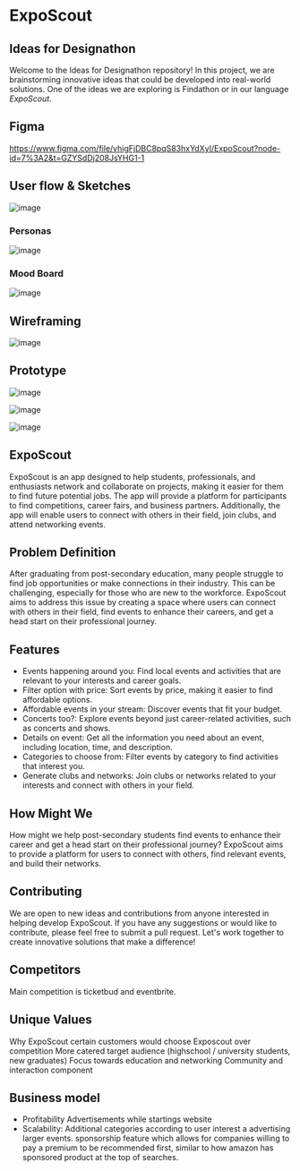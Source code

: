 # ExpoScout

## Ideas for Designathon

Welcome to the Ideas for Designathon repository! In this project, we are brainstorming innovative ideas that could be developed into real-world solutions. One of the ideas we are exploring is Findathon or in our language _ExpoScout_.

## Figma 

https://www.figma.com/file/vhigFjDBC8pqS83hxYdXyI/ExpoScout?node-id=7%3A2&t=GZYSdDj208JsYHG1-1

## User flow & Sketches

![image](https://user-images.githubusercontent.com/99091837/223024818-10033ec4-9589-49dc-9a78-a9517e77c0b2.png)

### Personas 

![image](https://user-images.githubusercontent.com/99091837/223024903-e995cee4-f10d-4d8c-b7f2-be16c01d102c.png)

### Mood Board

![image](https://user-images.githubusercontent.com/99091837/223025099-04eca954-d0a3-4de2-8772-1932fce5df85.png)

## Wireframing

![image](https://user-images.githubusercontent.com/99091837/223024623-2b0ea9a7-a3e2-4847-9ede-9ee68f796c89.png)

## Prototype

![image](https://user-images.githubusercontent.com/99091837/223022011-c91d2359-6606-4787-994c-ce842b3bc6b6.png)

![image](https://user-images.githubusercontent.com/99091837/223024218-accd2a51-637d-4c3d-8889-39243ab540db.png)

![image](https://user-images.githubusercontent.com/99091837/223024397-97837baf-1995-4f56-9463-1929363b2e63.png)



## ExpoScout
ExpoScout is an app designed to help students, professionals, and enthusiasts network and collaborate on projects, making it easier for them to find future potential jobs. The app will provide a platform for participants to find competitions, career fairs, and business partners. Additionally, the app will enable users to connect with others in their field, join clubs, and attend networking events.

## Problem Definition
After graduating from post-secondary education, many people struggle to find job opportunities or make connections in their industry. This can be challenging, especially for those who are new to the workforce. ExpoScout aims to address this issue by creating a space where users can connect with others in their field, find events to enhance their careers, and get a head start on their professional journey.

## Features
- Events happening around you: Find local events and activities that are relevant to your interests and career goals.
- Filter option with price: Sort events by price, making it easier to find affordable options.
- Affordable events in your stream: Discover events that fit your budget.
- Concerts too?: Explore events beyond just career-related activities, such as concerts and shows.
- Details on event: Get all the information you need about an event, including location, time, and description.
- Categories to choose from: Filter events by category to find activities that interest you.
- Generate clubs and networks: Join clubs or networks related to your interests and connect with others in your field.

## How Might We
How might we help post-secondary students find events to enhance their career and get a head start on their professional journey? ExpoScout aims to provide a platform for users to connect with others, find relevant events, and build their networks.

## Contributing
We are open to new ideas and contributions from anyone interested in helping develop ExpoScout. If you have any suggestions or would like to contribute, please feel free to submit a pull request. Let's work together to create innovative solutions that make a difference!

## Competitors
Main competition is ticketbud and eventbrite.

## Unique Values
Why ExpoScout certain customers would choose Exposcout over competition
More catered target audience (highschool / university students, new graduates)
Focus towards education and networking
Community and interaction component

## Business model 
- Profitability
  Advertisements while startings website 
- Scalability: 
  Additional categories according to user interest a
  advertising larger events. 
  sponsorship feature which allows for companies willing to pay a premium to be recommended first, similar to how amazon has sponsored product at the top of searches.
  
